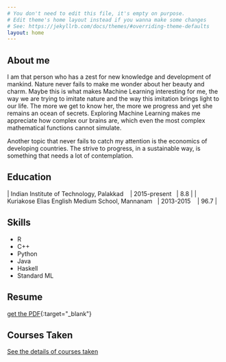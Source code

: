 ```yaml
---
# You don't need to edit this file, it's empty on purpose.
# Edit theme's home layout instead if you wanna make some changes
# See: https://jekyllrb.com/docs/themes/#overriding-theme-defaults
layout: home
---
```

## About me
I am that person who has a zest for new knowledge and development of mankind. Nature never fails to make me wonder about her beauty and charm. Maybe this is what makes Machine Learning interesting for me, the way we are trying to imitate nature and the way this imitation brings light to our life. The more we get to know her, the more we progress and yet she remains an ocean of secrets. Exploring Machine Learning makes me appreciate how complex our brains are, which even the most complex mathematical functions cannot simulate.  
  
Another topic that never fails to catch my attention is the economics of developing countries. The strive to progress, in a sustainable way, is something that needs a lot of contemplation. 

  

## Education  

| Indian Institute of Technology, Palakkad &nbsp;&nbsp;  | 2015-present &nbsp;&nbsp;| 8.8  |
| Kuriakose Elias English Medium School, Mannanam&nbsp;&nbsp; | 2013-2015 &nbsp;&nbsp;   | 96.7 |
  
  

## Skills
- R
- C++
- Python
- Java
- Haskell
- Standard ML

## Resume
[get the PDF](/resources/Resume.pdf){:target="_blank"}

## Courses Taken
[See the details of courses taken](/courses.html)


